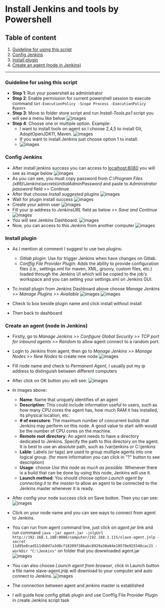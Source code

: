 # Install Jenkins and tools by Powershell

## Table of content

  1. [Guideline for using this script](#guide)
  2. [Config Jenkins](#config)
  3. [Install plugin](#plugin)
  4. [Create an agent (node in Jenkins)](#node)
  
---

<a id="guide"></a>

### Guideline for using this script

- **Step 1**: Run your powershell as administrator
- **Step 2**: Enable permission for current powershell session to execute command `Set-ExecutionPolicy -Scope Process -ExecutionPolicy Bypass`
- **Step 3**: Move to folder store script and run *Install-Tools.ps1* script you will see a menu like below
![images](images/menu.png)
- **Step 4**: Choose one or multiple option. Example:
  - I want to install tools on agent so I choose 2,4,5 to install Git, AdoptOpenJDK11, Maven.
![images](images/install-tools.png)
  - If you want to install Jenkins just choose option 1 to install.
  - ![images](images/install-jenkins.png)

<a id="config"></a>

### Config Jenkins

- After install jenkins success you can access to [localhost:8080](http://localhost:8080) you will see as image below
![images](images/password.png)
- As you can see, you must copy password from *C:\Program Files (x86)\Jenkins\secrets\initialAdminPassword* and paste to *Administrator password* field >> Continue
- After that choose *Install suggested plugins*
![images](images/suggest-plugin.png)
- Wait for plugin install success
![images](images/install-plugin.png)
- Create your admin user
![images](images/create-user.png)
- Fill your ip address to *JenkinsURL* field as below >> *Save and Continue*
![images](images/insctance-conf.png)
- You will see Jenkins Dashboard.
![images](images/dashboard.png)
- Now, you can access to this Jenkins from another computer
![images](images/agent-login.png)

<a id="plugin"></a>

### Install plugin

- As I mention at comment I suggest to use two plugins:
  - *Gitlab plugin*: Use for trigger Jenkins when have changes on Gitlab.
  - *Conffig File Provider Plugin*: Adds the ability to provide configuration files (i.e., settings.xml for maven, XML, groovy, custom files, etc.) loaded through the Jenkins UI which will be copied to the job's workspace and you can setting your settings.xml on Jenkins GUI.

- To install plugin from Jenkins Dashboard above choose *Manage Jenkins >> Manage Plugins >> Available*
![images](images/gitlab-plugin.png)
![images](images/config-file.png)
- Check to box beside plugin name and click install without install
- Then back to dashboard

<a id="node"></a>

### Create an agent (node in Jenkins)

- Firstly, go to *Manage Jenkins >> Configure Global Security >> TCP port for inbound agents >> Random* to allow agent connect to a random port.
- Login to Jenkins from agent, then go to *Manage Jenkins >> Manage Nodes >> New Nodes* to create new node
![images](images/new-node.png)
- Fill node name and check to *Permanent Agent*, I usually put my ip address to distinguish between different computers
- After click on OK button you will see:
![images](images/node-config.png)
- In images above:
  - **Name**: Name that uniquely identifies of an agent
  - **Description**: This could include information useful to users, such as how many CPU cores the agent has, how much RAM it has installed, its physical location, etc.
  - **# of executors**: The maximum number of concurrent builds that Jenkins may perform on this node. A good value to start with would be the number of CPU cores on the machine.
  - **Remote root directory**: An agent needs to have a directory dedicated to Jenkins. Specify the path to this directory on the agent. It is best to use an absolute path, such as /var/jenkins or C:\jenkins
  - **Lable**: Labels (or tags) are used to group multiple agents into one logical group. (for more information you can click in "?" button to see description)
  - **Usage**: choose *Use this node as much as possible*. Whenever there is a build that can be done by using this node, Jenkins will use it.
  - **Launch method**: You should choose option *Launch agent by connecting it to the master* to allow an agent to be connected to the Jenkins master whenever it is ready.

- After config your node success click on Save button. Then you can see:
![images](images/total-nodes.png)
- Click on your node name and you can see ways to connect from agent to Jenkins.
- You can run from agent command line, just click on *agent.jar* link and run command `java -jar agent.jar -jnlpUrl http://192.168.1.180:8080/computer/192.168.1.115/slave-agent.jnlp -secret 11d95e8cad511db0d7a3d0cf18209f38babc8929a30a04e18570e925548cac21 -workDir "C:\Jenkins"` on folder that you dowwloaded agent.jar
![images](images/launch.png)
- You can also choose *Launch agent from browser*, click in Launch button a file name slave-agent.jnlp will download to your computer and auto connect to Jenkins.
![images](images/connected.png)
- The connection between agent and jenkins master is established
- I will guide how config gitlab plugin and use Conffig File Provider Plugin in create Jenkins script task
